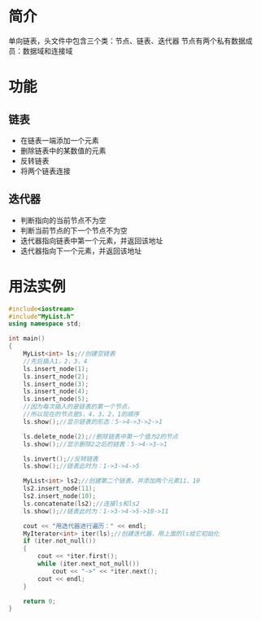 # 简介
单向链表，头文件中包含三个类：节点、链表、迭代器
节点有两个私有数据成员：数据域和连接域
# 功能
## 链表
* 在链表一端添加一个元素
* 删除链表中的某数值的元素
* 反转链表
* 将两个链表连接
## 迭代器
* 判断指向的当前节点不为空
* 判断当前节点的下一个节点不为空
* 迭代器指向链表中第一个元素，并返回该地址
* 迭代器指向下一个元素，并返回该地址
# 用法实例
```c++
#include<iostream>
#include"MyList.h"
using namespace std;

int main()
{
	MyList<int> ls;//创建空链表
	//先后插入1，2，3，4
	ls.insert_node(1);
	ls.insert_node(2);
	ls.insert_node(3);
	ls.insert_node(4);
	ls.insert_node(5);
	//因为每次插入的是链表的第一个节点，
	//所以现在的节点是5，4，3，2，1的顺序
	ls.show();//显示链表的形态：5->4->3->2->1

	ls.delete_node(2);//删除链表中第一个值为2的节点
	ls.show();//显示删除2之后的链表：5->4->3->1

	ls.invert();//反转链表
	ls.show();//链表此时为：1->3->4->5

	MyList<int> ls2;//创建第二个链表，并添加两个元素11，10
	ls2.insert_node(11);
	ls2.insert_node(10);
	ls.concatenate(ls2);//连接ls和ls2
	ls.show();//链表此时为：1->3->4->5->10->11

	cout << "用迭代器进行遍历：" << endl;
	MyIterator<int> iter(ls);//创建迭代器，用上面的ls给它初始化
	if (iter.not_null())
	{
		cout << *iter.first();
		while (iter.next_not_null())
			cout << "->" << *iter.next();
		cout << endl;
	}

	return 0;
}
```
